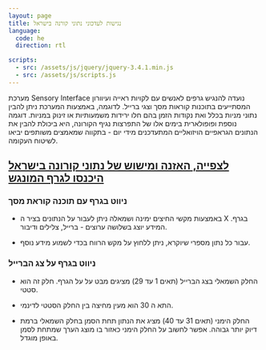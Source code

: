 ```yaml
---
layout: page
title: נגישות לעדכוני נתוני קורנה בישראל
language:
  code: he
  direction: rtl

scripts:
  - src: /assets/js/jquery/jquery-3.4.1.min.js
  - src: /assets/js/scripts.js
---
```



מערכת Sensory Interface נועדה להנגיש גרפים לאנשים עם לקויות ראייה ועיוורון המסתייעים בתוכנות קוראות מסך וצגי ברייל. לדוגמה, באמצעות המערכת ניתן להבין נתוני מניות בכלל ואת נקודות הזמן בהם חלו ירידות משמעותיות או זינוק במניות. דוגמה נוספת ופופולארית בימים אלו של התפרצות נגיף הקורונה, היא ביכולת להבין את הנתונים הגראפיים הויזואליים המתעדכנים מידי יום - בתקווה שמאמצים משותפים יביאו לשיטוח העקומה.


## [לצפייה, האזנה ומישוש של נתוני קורונה בישראל היכנסו לגרף המונגש](https://sensoryinterface.com/view/index.html?data=14.03.2020%0915.03.2020%0916.03.2020%0917.03.2020%0918.03.2020%0919.03.2020%0920.03.2020%0921.03.2020%0922.03.2020%0923.03.2020%0924.03.2020%0925.03.2020%0926.03.2020%0927.03.2020%0928.03.2020%0929.03.2020%0930.03.2020%0931.03.2020%0901.04.2020%0902.04.2020%0D%0A200%09253%09318%09421%09524%09677%09838%09943%091207%091552%092000%092463%093011%093404%093824%094316%094782%095523%096168%096901&minValue=200&maxValue=6901&instrumentType=synthesizer&ttsName=Google%20US%20English)


### ניווט בגרף עם תוכנה קוראת מסך


- באמצעות מקשי החיצים ימינה ושמאלה ניתן לעבור על הנתונים בציר ה X בגרף. המידע יוצג בשלושה ערוצים - ברייל, צלילים ודיבור.

- עבור כל נתון מספרי שיוקרא, ניתן ללחוץ על מקש הרווח בכדי לשמוע מידע נוסף.


### ניווט בגרף על צג הברייל


- החלק השמאלי בצג הברייל (תאים 1 עד 29) מציגים מבט על על הגרף. חלק זה הוא סטטי.

- התא ה 30 הוא מעין מחיצה בין החלק הסטטי לדינמי.

- החלק הימני (תאים 31 עד 40) מציג את הנתון תחת הסמן בחלק השמאלי ברמת דיוק יותר גבוהה. אפשר לחשוב על החלק הימני כאזור בו מוצג הערך שמתחת לסמן באופן מוגדל.
